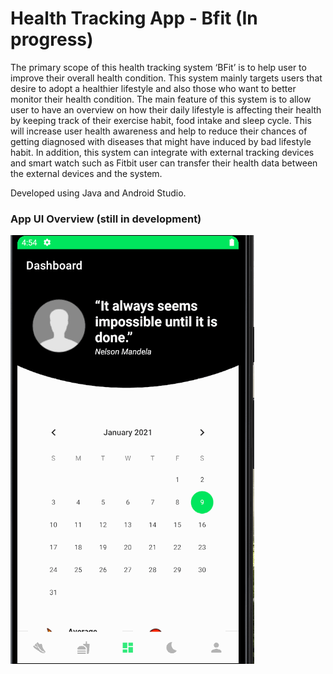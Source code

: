 # Health Tracking App - Bfit (In progress)
The primary scope of this health tracking system ‘BFit’ is to help user to improve their overall health condition. 
This system mainly targets users that desire to adopt a healthier lifestyle and also those who want to better monitor their health condition. 
The main feature of this system is to allow user to have an overview on how their daily lifestyle is affecting their health by keeping track of their exercise habit, 
food intake and sleep cycle.
This will increase user health awareness and help to reduce their chances of getting diagnosed with diseases that might have induced by bad lifestyle habit.
In addition, this system can integrate with external tracking devices and smart watch such as Fitbit user can transfer their health data 
between the external devices and the system. 

Developed using Java and Android Studio.

### App UI Overview (still in development) 
![](https://github.com/Alexayaw/SDP_Bfit/blob/master/Bfit.gif)
